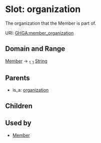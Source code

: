 
# Slot: organization


The organization that the Member is part of.

URI: [GHGA:member_organization](https://w3id.org/GHGA/member_organization)


## Domain and Range

[Member](Member.md) &#8594;  <sub>1..1</sub> [String](types/String.md)

## Parents

 *  is_a: [organization](organization.md)

## Children


## Used by

 * [Member](Member.md)
